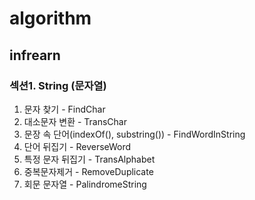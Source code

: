 # algorithm

## infrearn

### 섹션1. String (문자열)

1. 문자 찾기 - FindChar
2. 대소문자 변환 - TransChar
3. 문장 속 단어(indexOf(), substring()) - FindWordInString
4. 단어 뒤집기 - ReverseWord
5. 특정 문자 뒤집기 - TransAlphabet
6. 중복문자제거 - RemoveDuplicate
7. 회문 문자열 - PalindromeString


